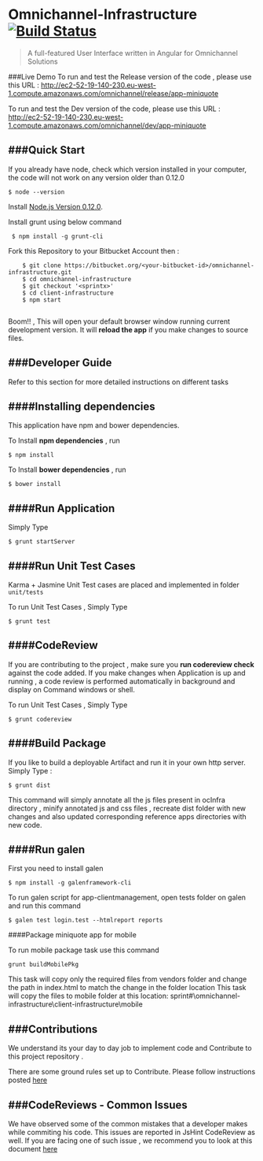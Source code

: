 Omnichannel-Infrastructure  [![Build Status](http://ec2-52-17-234-115.eu-west-1.compute.amazonaws.com:8080/buildStatus/icon?job=OC-Dev-Infra)](http://ec2-52-17-234-115.eu-west-1.compute.amazonaws.com:8080/job/OC-Dev-Infra/)
================================

> A full-featured User Interface written in Angular for Omnichannel Solutions 

###Live Demo
To run and test the Release version of the code , please use this URL : http://ec2-52-19-140-230.eu-west-1.compute.amazonaws.com/omnichannel/release/app-miniquote

To run and test the Dev version of the code, please use this URL : http://ec2-52-19-140-230.eu-west-1.compute.amazonaws.com/omnichannel/dev/app-miniquote

###Quick Start
---

If you already have node, check which version installed in your computer, the code will not work on any version older than 0.12.0

 ```
 $ node --version
 ```

Install [Node.js Version 0.12.0](https://nodejs.org/download/release/v0.12.0/).

Install grunt using below command
 
```
 $ npm install -g grunt-cli	
```

Fork this Repository to your Bitbucket Account then :
   
```
    $ git clone https://bitbucket.org/<your-bitbucket-id>/omnichannel-infrastructure.git
    $ cd omnichannel-infrastructure
    $ git checkout '<sprintx>'
    $ cd client-infrastructure
    $ npm start
   
```

Boom!! , This will open your default browser window running current development version. It will **reload the app** if you make changes to source files.


###Developer Guide
---

Refer to this section for more detailed instructions on different tasks

####Installing dependencies
---

This application have npm and bower dependencies.

To Install **npm dependencies** , run
 
 ```
 $ npm install	
 ``` 

To Install **bower dependencies** , run
 
 ```
 $ bower install	
 ``` 

####Run Application
---

Simply Type

 ```
 $ grunt startServer
  ``` 

####Run Unit Test Cases
---

Karma + Jasmine Unit Test cases are placed and implemented in folder `unit/tests`

To run Unit Test Cases , Simply Type

 ```
 $ grunt test
  ```   

####CodeReview
---

If you are contributing to the project , make sure you **run codereview check** against the code added. 
If you make changes when Application is up and running , a code review is performed automatically in background and display on Command windows or shell.

To run Unit Test Cases , Simply Type

 ```
 $ grunt codereview
  ``` 

####Build Package
---

If you like to build a deployable Artifact and run it in your own http server. Simply Type :

 ```
 $ grunt dist
  ``` 

This command will simply annotate all the js files present in ocInfra directory , minify annotated js and css files , recreate dist folder with new changes and also updated corresponding reference apps directories with new code. 

####Run galen
---

First you need to install galen

 ```
 $ npm install -g galenframework-cli
  ``` 

  To run galen script for app-clientmanagement, open tests folder on galen and run this command
   
   ```
  $ galen test login.test --htmlreport reports
   ```

####Package miniquote app for mobile

To run mobile package task use this command

   ```
grunt buildMobilePkg
   ```

This task will copy only the required files from vendors folder and change the path in index.html to match the change in the folder location
This task will copy the files to mobile folder at this location:
sprint#\omnichannel-infrastructure\client-infrastructure\mobile
  
###Contributions
---

We understand its your day to day job to implement code and Contribute to this project repository . 

There are some ground rules set up to Contribute. Please follow instructions posted [here](https://drive.google.com/open?id=1ogAgtSQm53Op5e92nevyGM-KyoPgtzI5hoA4W6ZiisU&authuser=0)

###CodeReviews - Common Issues
---

We have observed some of the common mistakes that a developer makes while commiting his code. This issues are reported in JsHint CodeReview as well. If you are facing one of such issue
, we recommend you to look at this document [here](https://bitbucket.org/cscdev/omnichannel-client/src/43a16ce441b12bb24ae2284aa6002f448d955ad3/docs/CodeReviews.md?at=develop-Sprint5)